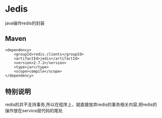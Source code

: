 # Jedis
java操作redis的封装
## Maven
```
<dependency>
    <groupId>redis.clients</groupId>
    <artifactId>jedis</artifactId>
    <version>2.7.2</version>
    <type>jar</type>
    <scope>compile</scope>
</dependency>
```
## 特别说明
redis的并不支持事务,所以在程序上，就直接放弃redis的事务相关内容,把redis的操作放在service层代码的尾处
